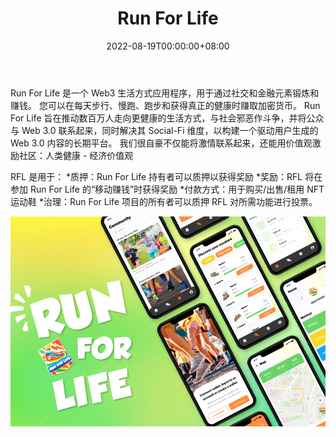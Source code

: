 ﻿---
title: "Run For Life"
description: "Web3 生活方式应用程序，用于通过社交和金融元素锻炼和赚钱."
date: 2022-08-19T00:00:00+08:00
lastmod: 2022-08-19T00:00:00+08:00
draft: false
authors: ["boogArno"]
featuredImage: "run-for-life.png"
tags: ["Other","Run For Life"]
categories: ["nfts"]
nfts: ["Other"]
blockchain: "BSC"
website: "https://run4life.mlifeworld.com/"
twitter: "https://t.me/runforlifegroup"
discord: ""
telegram: ""
github: ""
youtube: ""
twitch: ""
facebook: ""
instagram: ""
reddit: ""
medium: ""
steam: ""
gitbook: ""
googleplay: ""
appstore: ""
status: "Live"
weight: 
lightgallery: true
toc: true
pinned: false
recommend: false
recommend1: false
---
Run For Life 是一个 Web3 生活方式应用程序，用于通过社交和金融元素锻炼和赚钱。 您可以在每天步行、慢跑、跑步和获得真正的健康时赚取加密货币。
Run For Life 旨在推动数百万人走向更健康的生活方式，与社会邪恶作斗争，并将公众与 Web 3.0 联系起来，同时解决其 Social-Fi 维度，以构建一个驱动用户生成的 Web 3.0 内容的长期平台。
我们很自豪不仅能将激情联系起来，还能用价值观激励社区：人类健康 - 经济价值观

RFL 是用于：
*质押：Run For Life 持有者可以质押以获得奖励
*奖励：RFL 将在参加 Run For Life 的“移动赚钱”时获得奖励
*付款方式：用于购买/出售/租用 NFT 运动鞋
*治理：Run For Life 项目的所有者可以质押 RFL 对所需功能进行投票。

![runforlife-dapp-games-bsc-image1_3014380312a727ae811d2790b2981b23](runforlife-dapp-games-bsc-image1_3014380312a727ae811d2790b2981b23.png)
